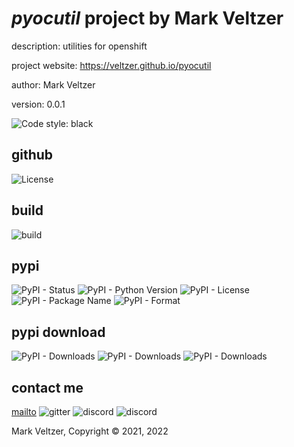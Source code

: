 # *pyocutil* project by Mark Veltzer

description: utilities for openshift

project website: https://veltzer.github.io/pyocutil

author: Mark Veltzer

version: 0.0.1

![Code style: black](https://img.shields.io/badge/code%20style-black-000000.svg)

## github

![License](https://img.shields.io/github/license/veltzer/pytconf)

## build

![build](https://github.com/veltzer/pyocutil/workflows/build/badge.svg)

## pypi

![PyPI - Status](https://img.shields.io/pypi/status/pyocutil)
![PyPI - Python Version](https://img.shields.io/pypi/pyversions/pyocutil)
![PyPI - License](https://img.shields.io/pypi/l/pyocutil)
![PyPI - Package Name](https://img.shields.io/pypi/v/pyocutil)
![PyPI - Format](https://img.shields.io/pypi/format/pyocutil)

## pypi download

![PyPI - Downloads](https://img.shields.io/pypi/dd/pyocutil)
![PyPI - Downloads](https://img.shields.io/pypi/dw/pyocutil)
![PyPI - Downloads](https://img.shields.io/pypi/dm/pyocutil)



## contact me
[mailto](mailto:mark.veltzer@gmail.com)
![gitter](https://img.shields.io/gitter/room/veltzer/mark.veltzer)
![discord](https://img.shields.io/discord/719336281624281119)
![discord](https://img.shields.io/discord/719336282194444302)

Mark Veltzer, Copyright © 2021, 2022
